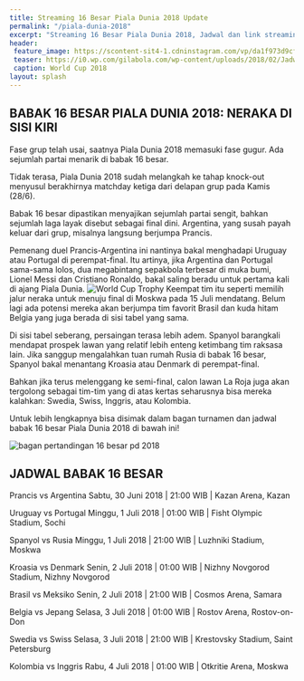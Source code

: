```yaml
---
title: Streaming 16 Besar Piala Dunia 2018 Update
permalink: "/piala-dunia-2018"
excerpt: "Streaming 16 Besar Piala Dunia 2018, Jadwal dan link streaming"
header:
 feature_image: https://scontent-sit4-1.cdninstagram.com/vp/da1f973d9cfeec0e309f1a745b60c11b/5BCA7CE7/t51.2885-15/e35/35575942_247371939190412_2949756562203213824_n.jpg
 teaser: https://i0.wp.com/gilabola.com/wp-content/uploads/2018/02/Jadwal-Piala-Dunia-2018-1068x601.jpg?resize=540,270
 caption: World Cup 2018
layout: splash
---
```

## BABAK 16 BESAR PIALA DUNIA 2018: NERAKA DI SISI KIRI
Fase grup telah usai, saatnya Piala Dunia 2018 memasuki fase gugur. Ada sejumlah partai menarik di babak 16 besar.

Tidak terasa, Piala Dunia 2018 sudah melangkah ke tahap knock-out menyusul berakhirnya matchday ketiga dari delapan grup pada Kamis (28/6).

Babak 16 besar dipastikan menyajikan sejumlah partai sengit, bahkan sejumlah laga layak disebut sebagai final dini. Argentina, yang susah payah keluar dari grup, misalnya langsung berjumpa Prancis.

Pemenang duel Prancis-Argentina ini nantinya bakal menghadapi Uruguay atau Portugal di perempat-final. Itu artinya, jika Argentina dan Portugal sama-sama lolos, dua megabintang sepakbola terbesar di muka bumi, Lionel Messi dan Cristiano Ronaldo, bakal saling beradu untuk pertama kali di ajang Piala Dunia.
![World Cup Trophy](https://pbs.twimg.com/media/Dg077u3V4AAhSJm?format=jpg)
Keempat tim itu seperti memilih jalur neraka untuk menuju final di Moskwa pada 15 Juli mendatang. Belum lagi ada potensi mereka akan berjumpa tim favorit Brasil dan kuda hitam Belgia yang juga berada di sisi tabel yang sama.

Di sisi tabel seberang, persaingan terasa lebih adem. Spanyol barangkali mendapat prospek lawan yang relatif lebih enteng ketimbang tim raksasa lain. Jika sanggup mengalahkan tuan rumah Rusia di babak 16 besar, Spanyol bakal menantang Kroasia atau Denmark di perempat-final.

Bahkan jika terus melenggang ke semi-final, calon lawan La Roja juga akan tergolong sebagai tim-tim yang di atas kertas seharusnya bisa mereka kalahkan: Swedia, Swiss, Inggris, atau Kolombia.

Untuk lebih lengkapnya bisa disimak dalam bagan turnamen dan jadwal babak 16 besar Piala Dunia 2018 di bawah ini!

![bagan pertandingan 16 besar pd 2018](https://scontent-sit4-1.cdninstagram.com/vp/da1f973d9cfeec0e309f1a745b60c11b/5BCA7CE7/t51.2885-15/e35/35575942_247371939190412_2949756562203213824_n.jpg)

## JADWAL BABAK 16 BESAR

Prancis vs Argentina 
Sabtu, 30 Juni 2018 | 21:00 WIB | Kazan Arena, Kazan

Uruguay vs Portugal 
Minggu, 1 Juli 2018 | 01:00 WIB | Fisht Olympic Stadium, Sochi

Spanyol vs Rusia 
Minggu, 1 Juli 2018 | 21:00 WIB | Luzhniki Stadium, Moskwa

Kroasia vs Denmark 
Senin, 2 Juli 2018 | 01:00 WIB | Nizhny Novgorod Stadium, Nizhny Novgorod

Brasil vs Meksiko 
Senin, 2 Juli 2018 | 21:00 WIB | Cosmos Arena, Samara

Belgia vs Jepang
Selasa, 3 Juli 2018 | 01:00 WIB | Rostov Arena, Rostov-on-Don

Swedia vs Swiss 
Selasa, 3 Juli 2018 | 21:00 WIB | Krestovsky Stadium, Saint Petersburg

Kolombia vs Inggris
Rabu, 4 Juli 2018 | 01:00 WIB | Otkritie Arena, Moskwa

